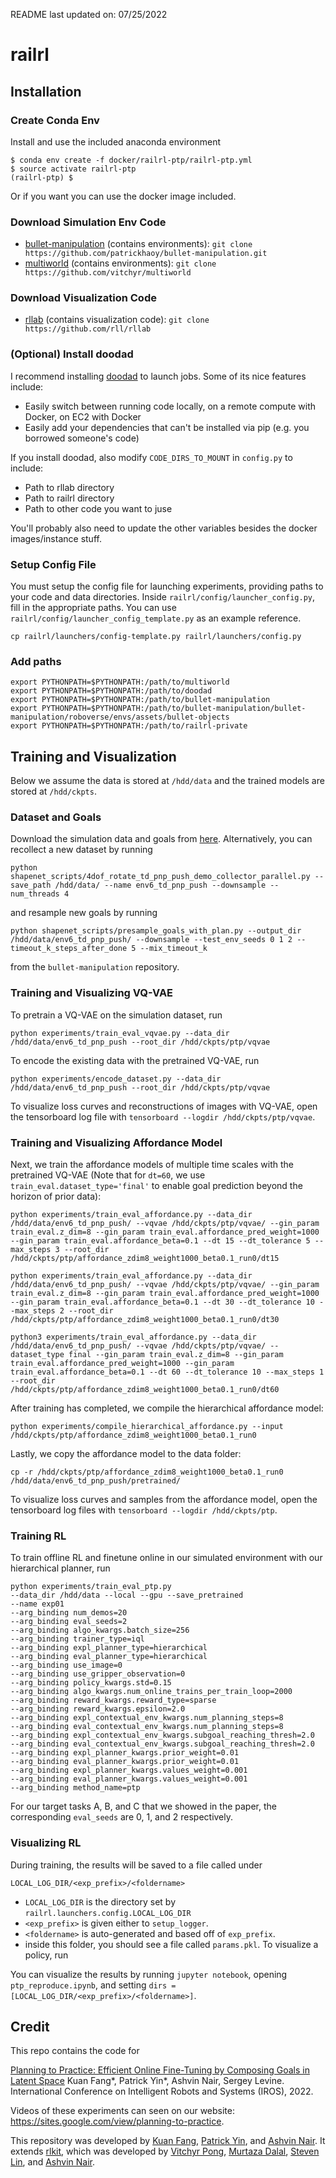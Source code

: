 README last updated on: 07/25/2022

# railrl

## Installation

### Create Conda Env

Install and use the included anaconda environment
```
$ conda env create -f docker/railrl-ptp/railrl-ptp.yml
$ source activate railrl-ptp
(railrl-ptp) $
```
Or if you want you can use the docker image included.

### Download Simulation Env Code
- [bullet-manipulation](https://github.com/patrickhaoy/bullet-manipulation) (contains environments): ```git clone https://github.com/patrickhaoy/bullet-manipulation.git```
- [multiworld](https://github.com/vitchyr/multiworld) (contains environments): ```git clone https://github.com/vitchyr/multiworld```

### Download Visualization Code
- [rllab](https://github.com/rll/rllab) (contains visualization code):  ```git clone https://github.com/rll/rllab```

### (Optional) Install doodad
I recommend installing [doodad](https://github.com/justinjfu/doodad) to
launch jobs. Some of its nice features include:
 - Easily switch between running code locally, on a remote compute with
 Docker, on EC2 with Docker
 - Easily add your dependencies that can't be installed via pip (e.g. you
 borrowed someone's code)

If you install doodad, also modify `CODE_DIRS_TO_MOUNT` in `config.py` to
include:
- Path to rllab directory
- Path to railrl directory
- Path to other code you want to juse

You'll probably also need to update the other variables besides the docker
images/instance stuff.

### Setup Config File

You must setup the config file for launching experiments, providing paths to your code and data directories. Inside `railrl/config/launcher_config.py`, fill in the appropriate paths. You can use `railrl/config/launcher_config_template.py` as an example reference.

```cp railrl/launchers/config-template.py railrl/launchers/config.py```

### Add paths
```
export PYTHONPATH=$PYTHONPATH:/path/to/multiworld
export PYTHONPATH=$PYTHONPATH:/path/to/doodad
export PYTHONPATH=$PYTHONPATH:/path/to/bullet-manipulation
export PYTHONPATH=$PYTHONPATH:/path/to/bullet-manipulation/bullet-manipulation/roboverse/envs/assets/bullet-objects
export PYTHONPATH=$PYTHONPATH:/path/to/railrl-private
```

## Training and Visualization
Below we assume the data is stored at `/hdd/data` and the trained models are stored at `/hdd/ckpts`.

### Dataset and Goals
Download the simulation data and goals from [here](https://drive.google.com/file/d/1o-jSgxibTH4FL6emFzUEQNkSfn7jdRus/view?usp=sharing). Alternatively, you can recollect a new dataset by running
```
python shapenet_scripts/4dof_rotate_td_pnp_push_demo_collector_parallel.py --save_path /hdd/data/ --name env6_td_pnp_push --downsample --num_threads 4
```
and resample new goals by running
```
python shapenet_scripts/presample_goals_with_plan.py --output_dir /hdd/data/env6_td_pnp_push/ --downsample --test_env_seeds 0 1 2 --timeout_k_steps_after_done 5 --mix_timeout_k
```
from the `bullet-manipulation` repository.

### Training and Visualizing VQ-VAE
To pretrain a VQ-VAE on the simulation dataset, run
```
python experiments/train_eval_vqvae.py --data_dir /hdd/data/env6_td_pnp_push --root_dir /hdd/ckpts/ptp/vqvae
```
To encode the existing data with the pretrained VQ-VAE, run
```
python experiments/encode_dataset.py --data_dir /hdd/data/env6_td_pnp_push --root_dir /hdd/ckpts/ptp/vqvae
```
To visualize loss curves and reconstructions of images with VQ-VAE, open the tensorboard log file with `tensorboard --logdir /hdd/ckpts/ptp/vqvae`.

### Training and Visualizing Affordance Model
Next, we train the affordance models of multiple time scales with the pretrained VQ-VAE (Note that for `dt=60`, we use `train_eval.dataset_type='final'` to enable goal prediction beyond the horizon of prior data):
```
python experiments/train_eval_affordance.py --data_dir /hdd/data/env6_td_pnp_push/ --vqvae /hdd/ckpts/ptp/vqvae/ --gin_param train_eval.z_dim=8 --gin_param train_eval.affordance_pred_weight=1000 --gin_param train_eval.affordance_beta=0.1 --dt 15 --dt_tolerance 5 --max_steps 3 --root_dir /hdd/ckpts/ptp/affordance_zdim8_weight1000_beta0.1_run0/dt15

python experiments/train_eval_affordance.py --data_dir /hdd/data/env6_td_pnp_push/ --vqvae /hdd/ckpts/ptp/vqvae/ --gin_param train_eval.z_dim=8 --gin_param train_eval.affordance_pred_weight=1000 --gin_param train_eval.affordance_beta=0.1 --dt 30 --dt_tolerance 10 --max_steps 2 --root_dir /hdd/ckpts/ptp/affordance_zdim8_weight1000_beta0.1_run0/dt30

python3 experiments/train_eval_affordance.py --data_dir /hdd/data/env6_td_pnp_push/ --vqvae /hdd/ckpts/ptp/vqvae/ --dataset_type final --gin_param train_eval.z_dim=8 --gin_param train_eval.affordance_pred_weight=1000 --gin_param train_eval.affordance_beta=0.1 --dt 60 --dt_tolerance 10 --max_steps 1 --root_dir /hdd/ckpts/ptp/affordance_zdim8_weight1000_beta0.1_run0/dt60
```
After training has completed, we compile the hierarchical affordance model:
```
python experiments/compile_hierarchical_affordance.py --input /hdd/ckpts/ptp/affordance_zdim8_weight1000_beta0.1_run0
```
Lastly, we copy the affordance model to the data folder:
```
cp -r /hdd/ckpts/ptp/affordance_zdim8_weight1000_beta0.1_run0 /hdd/data/env6_td_pnp_push/pretrained/
```
To visualize loss curves and samples from the affordance model, open the tensorboard log files with `tensorboard --logdir /hdd/ckpts/ptp`.

### Training RL
To train offline RL and finetune online in our simulated environment with our hierarchical planner, run
```
python experiments/train_eval_ptp.py 
--data_dir /hdd/data --local --gpu --save_pretrained 
--name exp01
--arg_binding num_demos=20
--arg_binding eval_seeds=2
--arg_binding algo_kwargs.batch_size=256
--arg_binding trainer_type=iql
--arg_binding expl_planner_type=hierarchical
--arg_binding eval_planner_type=hierarchical
--arg_binding use_image=0
--arg_binding use_gripper_observation=0
--arg_binding policy_kwargs.std=0.15
--arg_binding algo_kwargs.num_online_trains_per_train_loop=2000
--arg_binding reward_kwargs.reward_type=sparse
--arg_binding reward_kwargs.epsilon=2.0
--arg_binding expl_contextual_env_kwargs.num_planning_steps=8
--arg_binding eval_contextual_env_kwargs.num_planning_steps=8
--arg_binding expl_contextual_env_kwargs.subgoal_reaching_thresh=2.0
--arg_binding eval_contextual_env_kwargs.subgoal_reaching_thresh=2.0
--arg_binding expl_planner_kwargs.prior_weight=0.01
--arg_binding eval_planner_kwargs.prior_weight=0.01
--arg_binding expl_planner_kwargs.values_weight=0.001
--arg_binding eval_planner_kwargs.values_weight=0.001
--arg_binding method_name=ptp
```
For our target tasks A, B, and C that we showed in the paper, the corresponding `eval_seeds` are 0, 1, and 2 respectively.

### Visualizing RL
During training, the results will be saved to a file called under
```
LOCAL_LOG_DIR/<exp_prefix>/<foldername>
```
 - `LOCAL_LOG_DIR` is the directory set by `railrl.launchers.config.LOCAL_LOG_DIR`
 - `<exp_prefix>` is given either to `setup_logger`.
 - `<foldername>` is auto-generated and based off of `exp_prefix`.
 - inside this folder, you should see a file called `params.pkl`. To visualize a policy, run

You can visualize the results by running `jupyter notebook`, opening `ptp_reproduce.ipynb`, and setting `dirs = [LOCAL_LOG_DIR/<exp_prefix>/<foldername>]`.

## Credit
This repo contains the code for

[Planning to Practice: Efficient Online Fine-Tuning by Composing Goals in Latent Space](https://arxiv.org/abs/2106.00671)
Kuan Fang*, Patrick Yin*, Ashvin Nair, Sergey Levine. International Conference on Intelligent Robots and Systems (IROS), 2022.

Videos of these experiments can seen on our website: https://sites.google.com/view/planning-to-practice.

This repository was developed by [Kuan Fang](https://github.com/kuanfang), [Patrick Yin](https://github.com/patrickhaoy), and [Ashvin Nair](https://github.com/anair13). It extends [rlkit](https://github.com/anair13/rlkit), which was developed by [Vitchyr Pong](https://github.com/vitchyr), [Murtaza Dalal](https://github.com/mdalal2020), [Steven Lin](https://github.com/stevenlin1111), and [Ashvin Nair](https://github.com/anair13).
